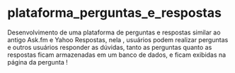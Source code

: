 # plataforma_perguntas_e_respostas
Desenvolvimento de uma plataforma de perguntas e respostas similar ao antigo Ask.fm e Yahoo Respostas, nela , usuários podem realizar perguntas e outros usuários responder as dúvidas, tanto as perguntas quanto as respostas ficam armazenadas em um banco de dados, e ficam exibidas na página da pergunta !
